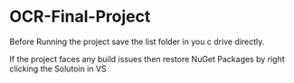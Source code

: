 # OCR-Final-Project

Before Running the project save the list folder in you c drive directly.

If the project faces any build issues then restore NuGet Packages by right clicking the Solutoin in VS
